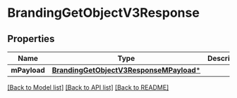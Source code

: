 # BrandingGetObjectV3Response

## Properties
Name | Type | Description | Notes
------------ | ------------- | ------------- | -------------
**mPayload** | [**BrandingGetObjectV3ResponseMPayload***](BrandingGetObjectV3ResponseMPayload.md) |  | 

[[Back to Model list]](../README.md#documentation-for-models) [[Back to API list]](../README.md#documentation-for-api-endpoints) [[Back to README]](../README.md)


